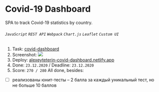 # Covid-19 Dashboard
SPA to track Covid-19 statistics by country.
###### `JavaScript` `REST API` `Webpack` `Chart.js` `Leaflet` `Custom UI`

1. Task: [covid-dashboard](https://github.com/rolling-scopes-school/tasks/blob/master/tasks/covid-dashboard.md)
2. Screenshot: 
![](https://user-images.githubusercontent.com/59282193/104051764-7ae65c80-520a-11eb-9e6d-2f632b9a5430.png)
3. Deploy:
[alexeyteterin-covid-dashboard.netlify.app](https://alexeyteterin-covid-dashboard.netlify.app/)
4. Done: `23.12.2020` / Deadline: `23.12.2020`
5. Score: `270 / 280`
All done, besides:
- [ ] реализованы юнит-тесты – 2 балла за каждый уникальный тест, но не больше 10 баллов
